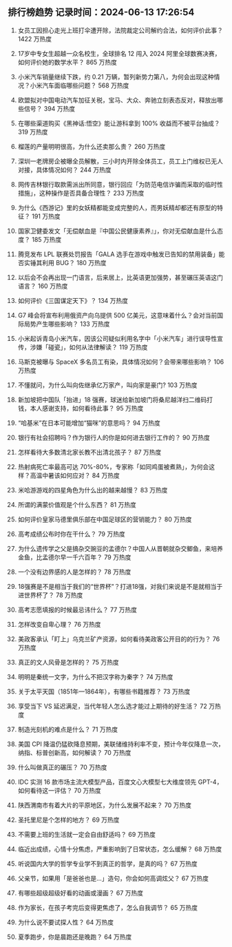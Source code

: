 
## 排行榜趋势 记录时间：2024-06-13 17:26:54
  
  1. 女员工因担心走光上班打伞遭开除，法院裁定公司解约合法，如何评价此事？ 1422 万热度
    
  2. 17岁中专女生超越一众名校生，全球排名 12 闯入 2024 阿里全球数赛决赛，如何评价她的数学水平？ 865 万热度
    
  3. 小米汽车销量继续下跌，约 0.21 万辆，暂列新势力第八，为何会出现这种情况？小米汽车面临哪些问题？ 568 万热度
    
  4. 欧盟拟对中国电动汽车加征关税，宝马、大众、奔驰立刻表态反对，释放出哪些信号？ 394 万热度
    
  5. 在哪些渠道购买《黑神话:悟空》能让游科拿到 100% 收益而不被平台抽成？ 319 万热度
    
  6. 榴莲的产量明明很高，为什么还卖那么贵？ 260 万热度
    
  7. 深圳一老牌房企被曝全员解散，三小时内开除全体员工，员工上门维权已无人对接，具体情况如何？ 244 万热度
    
  8. 网传吉林银行取款需派出所同意，银行回应「为防范电信诈骗而采取的临时性措施」，这种操作是否具备合理性？ 233 万热度
    
  9. 为什么《西游记》里的女妖精都能变成完整的人，而男妖精却都还有原型的特征？ 191 万热度
    
  10. 国家卫健委发文「无偿献血是『中国公民健康素养』」，你对无偿献血是什么态度？ 185 万热度
    
  11. 腾竞发布 LPL 联赛处罚报告「GALA 选手在游戏中触发已告知的禁用装备」能否实锤其利用 BUG？ 180 万热度
    
  12. 以后会不会再出现一门语言，后来居上，比英语更加强势，甚至碾压英语这门语言？ 160 万热度
    
  13. 如何评价《三国谋定天下》？ 134 万热度
    
  14. G7 峰会将宣布利用俄资产向乌提供 500 亿美元，这意味着什么？会对当前国际局势产生哪些影响？ 133 万热度
    
  15. 小米起诉青岛小米汽车，因该公司疑似利用名字中「小米汽车」进行误导性宣传，涉嫌「碰瓷」，如何从法律解读？ 119 万热度
    
  16. 马斯克被曝与 SpaceX 多名员工有染，具体情况如何？会带来哪些影响？ 106 万热度
    
  17. 不懂就问，为什么叫向佐继承亿万家产，叫向家是豪门? 103 万热度
    
  18. 新加坡把中国队「抬进」18 强赛，球迷给新加坡门将桑尼越洋扫二维码打钱，本人感谢支持，如何看待此事？ 95 万热度
    
  19. “哈基米”在日本可能增加“猫咪”的意思吗？ 94 万热度
    
  20. 银行有社会招聘吗？作为银行人的你是如何进去银行工作的？ 90 万热度
    
  21. 怎样看待大多数清北家长教不出清北孩子？ 87 万热度
    
  22. 热射病死亡率最高可达 70%-80%，专家称「如同鸡蛋被煮熟」，为何会这样？高温中暑该如何应对？ 84 万热度
    
  23. 米哈游游戏的四星角色为什么出的越来越慢？ 83 万热度
    
  24. 所谓的满蒙价值观是个什么东西？ 81 万热度
    
  25. 如何评价皇家马德里俱乐部在中国足球区的营销能力？ 80 万热度
    
  26. 高考成绩公布时你在干什么？ 79 万热度
    
  27. 为什么遗传学之父是搞杂交豌豆的孟德尔？中国人从晋朝就杂交鲫鱼，来培养金鱼，比孟德尔早一千六百年？ 79 万热度
    
  28. 一个没有边界感的人是怎样的？ 78 万热度
    
  29. 18强赛是不是相当于我们的“世界杯”？打进18强，对我们来说是不是就相当于进世界杯了？ 78 万热度
    
  30. 高考志愿填报的时候最忌讳什么？ 77 万热度
    
  31. 怎样改变自卑心理？ 76 万热度
    
  32. 美政客承认「盯上」乌克兰矿产资源，如何看待美政客公开目的的行为？ 76 万热度
    
  33. 真正的文人风骨是怎样的？ 75 万热度
    
  34. 明明是秦统一文字，为什么不把汉字称为秦字？ 74 万热度
    
  35. 关于太平天国（1851年—1864年），有哪些书籍推荐？ 73 万热度
    
  36. 享受当下 VS 延迟满足，当代年轻人怎么选才能过上期待的好生活？ 72 万热度
    
  37. 制造光刻机的难点是什么？ 71 万热度
    
  38. 美国 CPI 降温仍猛砍降息预期，美联储维持利率不变，预计今年仅降息一次，纳指、标普创新高，如何解读？ 70 万热度
    
  39. 什么叫做真正的碾压？ 70 万热度
    
  40. IDC 实测 16 款市场主流大模型产品，百度文心大模型七大维度领先 GPT-4，如何看待这一评估？ 70 万热度
    
  41. 陕西渭南市有着大片的平原地区，为什么发展不起来？ 70 万热度
    
  42. 圣托里尼是个怎样的地方？ 69 万热度
    
  43. 不需要上班的生活就一定会自由舒适吗？ 69 万热度
    
  44. 临近出成绩，心情十分焦虑，严重影响到了日常状态，怎么缓解？ 68 万热度
    
  45. 听说国内大学的哲学专业学不到真正的哲学，是真的吗？ 67 万热度
    
  46. 父亲节，如果用「是爸爸也是...」造句，你会如何高调炫父？ 67 万热度
    
  47. 有哪些超级超级好看的动画或漫画？ 67 万热度
    
  48. 作为家长，在孩子考完后变得更焦虑了，怎么自我调节？ 65 万热度
    
  49. 为什么说不要试探人性？ 64 万热度
    
  50. 夏季跑步，你是晨跑还是晚跑？ 64 万热度
    